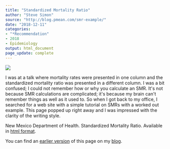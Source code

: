 ```yaml
---
title: "Standardized Mortality Ratio"
author: "Steve Simon"
source: "http://blog.pmean.com/smr-example/"
date: "2018-12-11"
categories:
- "*Recommendation"
- 2018
- Epidemiology
output: html_document
page_update: complete
---
```


![](http://www.pmean.com/new-images/18/smr-example01.png)

<!---More--->

I was at a talk where mortality rates were presented in one column and the standardized mortality ratio was presented in a different column. I was a bit confused; I could not remember how or why you calculate an SMR. It's not because SMR calculations are complicated; it's because my brain can't remember things as well as it used to. So when I got back to my office, I searched for a web site with a simple tutorial on SMRs with a worked out example. This page popped up right away and I was impressed with the clarity of the writing style.

New Mexico Department of Health. Standardized Mortality Ratio. Available in [html format][nmd1].

You can find an [earlier version][sim1] of this page on my [blog][sim2].

[sim1]: http://blog.pmean.com/smr-example/
[sim2]: http://blog.pmean.com

[nmd1]: https://ibis.health.state.nm.us/resource/SMR_ISR.html
